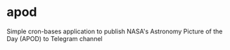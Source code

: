 # apod
Simple cron-bases application to publish NASA's Astronomy Picture of the Day (APOD) to Telegram channel
